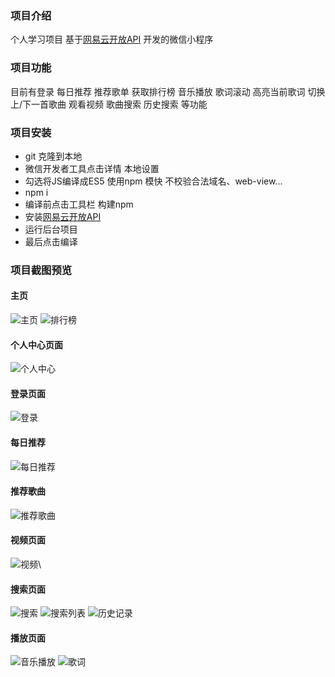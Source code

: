 ### 项目介绍
个人学习项目 基于[网易云开放API](https://autumnfish.cn/)
开发的微信小程序

### 项目功能
目前有登录 每日推荐 推荐歌单 获取排行榜 音乐播放 歌词滚动 高亮当前歌词 切换上/下一首歌曲 观看视频 歌曲搜索 历史搜索 等功能

### 项目安装
* git 克隆到本地
* 微信开发者工具点击详情 本地设置 
* 勾选将JS编译成ES5 使用npm 模快 不校验合法域名、web-view...
* npm i 
* 编译前点击工具栏 构建npm 
* 安装[网易云开放API](https://neteasecloudmusicapi.vercel.app/#/?id=%e5%ae%89%e8%a3%85)
* 运行后台项目
* 最后点击编译

### 项目截图预览

#### 主页
![主页](./screen/index.png)
![排行榜](./screen/topList.png)

#### 个人中心页面
![个人中心](./screen/my.png)

#### 登录页面
![登录](./screen/login.png)

#### 每日推荐
![每日推荐](./screen/recommend.png)

#### 推荐歌曲
![推荐歌曲](./screen/playlist.png)

#### 视频页面
![视频](./screen/video.png)\

#### 搜索页面
![搜索](./screen/search.png)
![搜索列表](./screen/searchList.png)
![历史记录](./screen/deleteHistory.png)

#### 播放页面
![音乐播放](./screen/play.png)
![歌词](./screen/lyric.png)